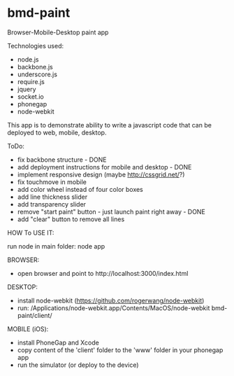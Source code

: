 bmd-paint
=========

Browser-Mobile-Desktop paint app

Technologies used:
- node.js
- backbone.js
- underscore.js
- require.js
- jquery
- socket.io
- phonegap
- node-webkit

This app is to demonstrate ability to write a javascript code that can be deployed to web, mobile, desktop.


ToDo:
- fix backbone structure - DONE
- add deployment instructions for mobile and desktop - DONE
- implement responsive design (maybe http://cssgrid.net/?)
- fix touchmove in mobile
- add color wheel instead of four color boxes
- add line thickness slider
- add transparency slider
- remove "start paint" button - just launch paint right away - DONE
- add "clear" button to remove all lines



HOW To USE IT:

run node in main folder:
node app

BROWSER:
- open browser and point to http://localhost:3000/index.html

DESKTOP:
- install node-webkit (https://github.com/rogerwang/node-webkit)
- run: /Applications/node-webkit.app/Contents/MacOS/node-webkit bmd-paint/client/

MOBILE (iOS):
- install PhoneGap and Xcode
- copy content of the 'client' folder to the 'www' folder in your phonegap app
- run the simulator (or deploy to the device)
